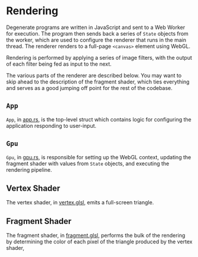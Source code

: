 # Rendering

Degenerate programs are written in JavaScript and sent to a Web Worker for
execution. The program then sends back a series of `State` objects from the
worker, which are used to configure the renderer that runs in the main thread.
The renderer renders to a full-page `<canvas>` element using WebGL.

Rendering is performed by applying a series of image filters, with the output
of each filter being fed as input to the next.

The various parts of the renderer are described below. You may want to skip
ahead to the description of the fragment shader, which ties everything and
serves as a good jumping off point for the rest of the codebase.

## `App`

`App`, in [app.rs](https://github.com/casey/degenerate/blob/master/src/app.rs),
is the top-level struct which contains logic for configuring the application
responding to user-input.

## `Gpu`

`Gpu`, in [gpu.rs](https://github.com/casey/degenerate/blob/master/src/gpu.rs),
is responsible for setting up the WebGL context, updating the fragment shader
with values from `State` objects, and executing the rendering pipeline.

## Vertex Shader

The vertex shader, in
[vertex.glsl](https://github.com/casey/degenerate/blob/master/src/vertex.glsl),
emits a full-screen triangle.

## Fragment Shader

The fragment shader, in
[fragment.glsl](https://github.com/casey/degenerate/blob/master/src/fragment.glsl),
performs the bulk of the rendering by determining the color of each pixel of
the triangle produced by the vertex shader,
